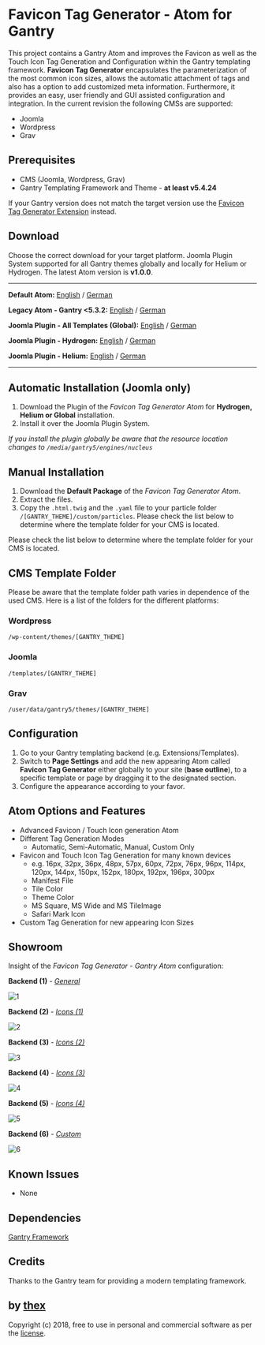 # Favicon Tag Generator - Atom for Gantry
This project contains a Gantry Atom and improves the Favicon as well as the Touch Icon Tag Generation and Configuration within the Gantry templating framework. **Favicon Tag Generator** encapsulates the parameterization of the most common icon sizes, allows the automatic attachment of tags and also has a option to add customized meta information. Furthermore, it provides an easy, user friendly and GUI assisted configuration and integration. In the current revision the following CMSs are supported:
* Joomla
* Wordpress
* Grav

## Prerequisites
* CMS (Joomla, Wordpress, Grav)
* Gantry Templating Framework and Theme - **at least v5.4.24**

If your Gantry version does not match the target version use the [Favicon Tag Generator Extension](https://github.com/thexmanxyz/Favicon-Tag-Generator-Gantry) instead.

## Download
Choose the correct download for your target platform. Joomla Plugin System supported for all Gantry themes globally and locally for Helium or Hydrogen. The latest Atom version is **v1.0.0**.
___
**Default Atom:**
[English](https://github.com/thexmanxyz/Favicon-Tag-Generator-Atom-Gantry/releases/download/v1.0.0/fta.atom.only.EN.v1.0.0.zip) / [German](https://github.com/thexmanxyz/Favicon-Tag-Generator-Atom-Gantry/releases/download/v1.0.0/fta.atom.only.DE.v1.0.0.zip)

**Legacy Atom - Gantry <5.3.2:**
[English](https://github.com/thexmanxyz/Favicon-Tag-Generator-Atom-Gantry/releases/download/v1.0.0/fta.atom.only.legacy.EN.v1.0.0.zip) / [German](https://github.com/thexmanxyz/Favicon-Tag-Generator-Atom-Gantry/releases/download/v1.0.0/fta.atom.only.legacy.DE.v1.0.0.zip)

**Joomla Plugin - All Templates (Global):**
[English](https://github.com/thexmanxyz/Favicon-Tag-Generator-Atom-Gantry/releases/download/v1.0.0/fta.j3.global.EN.v1.0.0.zip) / [German](https://github.com/thexmanxyz/Favicon-Tag-Generator-Atom-Gantry/releases/download/v1.0.0/fta.j3.global.DE.v1.0.0.zip)

**Joomla Plugin - Hydrogen:**
[English](https://github.com/thexmanxyz/Favicon-Tag-Generator-Atom-Gantry/releases/download/v1.0.0/fta.j3.hydrogen.EN.v1.0.0.zip) / [German](https://github.com/thexmanxyz/Favicon-Tag-Generator-Atom-Gantry/releases/download/v1.0.0/fta.j3.hydrogen.DE.v1.0.0.zip)

**Joomla Plugin - Helium:**
[English](https://github.com/thexmanxyz/Favicon-Tag-Generator-Atom-Gantry/releases/download/v1.0.0/fta.j3.helium.EN.v1.0.0.zip) / [German](https://github.com/thexmanxyz/Favicon-Tag-Generator-Atom-Gantry/releases/download/v1.0.0/fta.j3.helium.DE.v1.0.0.zip)
___

## Automatic Installation (Joomla only)
1. Download the Plugin of the *Favicon Tag Generator Atom* for **Hydrogen, Helium or Global** installation.
2. Install it over the Joomla Plugin System.

*If you install the plugin globally be aware that the resource location changes to `/media/gantry5/engines/nucleus`*

## Manual Installation
1. Download the **Default Package** of the *Favicon Tag Generator Atom*.
2. Extract the files.
3. Copy the `.html.twig` and the `.yaml` file to your particle folder `/[GANTRY_THEME]/custom/particles`. Please check the list below to determine where the template folder for your CMS is located.
   
Please check the list below to determine where the template folder for your CMS is located.

## CMS Template Folder
Please be aware that the template folder path varies in dependence of the used CMS. Here is a list of the folders for the different platforms:

### Wordpress
`/wp-content/themes/[GANTRY_THEME]`

### Joomla
`/templates/[GANTRY_THEME]`

### Grav
`/user/data/gantry5/themes/[GANTRY_THEME]`

## Configuration
1. Go to your Gantry templating backend (e.g. Extensions/Templates).
2. Switch to **Page Settings** and add the new appearing Atom called **Favicon Tag Generator** either globally to your site (**base outline**), to a specific template or page by dragging it to the designated section.
3. Configure the appearance according to your favor.

## Atom Options and Features
* Advanced Favicon / Touch Icon generation Atom
* Different Tag Generation Modes
  * Automatic, Semi-Automatic, Manual, Custom Only
* Favicon and Touch Icon Tag Generation for many known devices
  * e.g. 16px, 32px, 36px, 48px, 57px, 60px, 72px, 76px, 96px, 114px, 120px, 144px, 150px, 152px, 180px, 192px, 196px, 300px
  * Manifest File
  * Tile Color
  * Theme Color
  * MS Square, MS Wide and MS TileImage
  * Safari Mark Icon
 * Custom Tag Generation for new appearing Icon Sizes

## Showroom
Insight of the *Favicon Tag Generator - Gantry Atom* configuration:

**Backend (1)** - *[General](/screenshots/backend_general.png)*

![1](/screenshots/backend_general.png)

**Backend (2)** - *[Icons (1)](/screenshots/backend_icon1.png)*

![2](/screenshots/backend_icon1.png)

**Backend (3)** - *[Icons (2)](/screenshots/backend_icon2.png)*

![3](/screenshots/backend_icon2.png)

**Backend (4)** - *[Icons (3)](/screenshots/backend_icon3.png)*

![4](/screenshots/backend_icon3.png)

**Backend (5)** - *[Icons (4)](/screenshots/backend_icon4.png)*

![5](/screenshots/backend_icon4.png)

**Backend (6)** - *[Custom](/screenshots/backend_custom.png)*

![6](/screenshots/backend_custom.png)

## Known Issues
* None

## Dependencies
[Gantry Framework](http://gantry.org/)

## Credits
Thanks to the Gantry team for providing a modern templating framework.

## by [thex](https://github.com/thexmanxyz)
Copyright (c) 2018, free to use in personal and commercial software as per the [license](/LICENSE.md).
